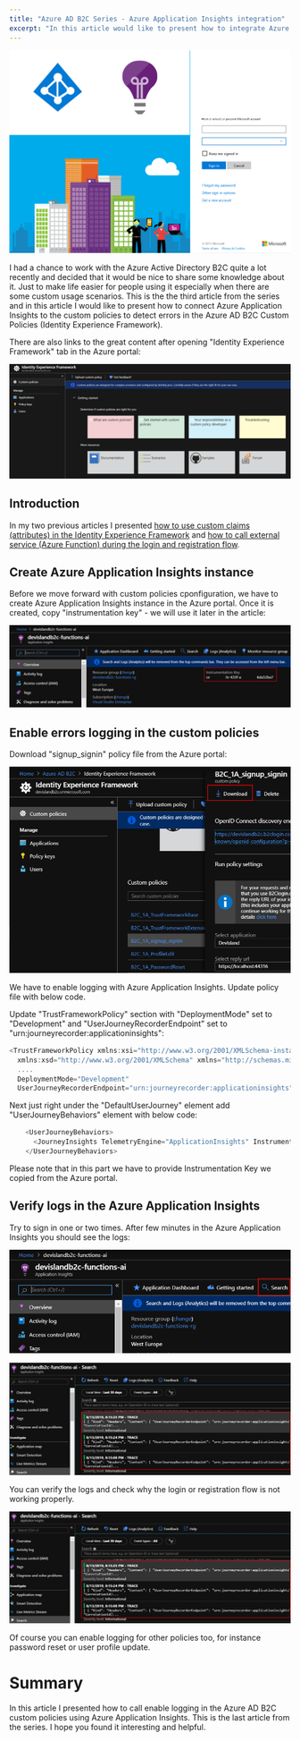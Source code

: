 ```yaml
---
title: "Azure AD B2C Series - Azure Application Insights integration"
excerpt: "In this article would like to present how to integrate Azure Application Insights with custom policies to discover errors."
---
```


<p align="center">
<img src="/images/devisland/article24/assets/B2cSeriesAzureAppInsights1.png?raw=true" alt="Azure AD B2C Series - Azure Application Insights integration"/>
</p>

I had a chance to work with the Azure Active Directory B2C quite a lot recently and decided that it would be nice to share some knowledge about it. Just to make life easier for people using it especially when there are some custom usage scenarios. This is the the third article from the series and in this article I would like to present how to connect Azure Application Insights to the custom policies to detect errors in the Azure AD B2C Custom Policies (Identity Experience Framework).

There are also links to the great content after opening "Identity Experience Framework" tab in the Azure portal:

<p align="center">
<img src="/images/devisland/article24/assets/B2cSeriesAzureAppInsights2.PNG?raw=true" alt="Image not found"/>
</p>


## Introduction

In my two previous articles I presented [how to use custom claims (attributes) in the Identity Experience Framework](https://daniel-krzyczkowski.github.io/Azure-AD-B2C-Series-Custom-Policies-With-Custom-Claims/) and [how to call external service (Azure Function) during the login and registration flow](https://daniel-krzyczkowski.github.io/Azure-AD-B2C-Series-External-Service-Call/).


## Create Azure Application Insights instance

Before we move forward with custom policies cponfiguration, we have to create Azure Application Insights instance in the Azure portal. Once it is created, copy "instrumentation key" - we will use it later in the article:

<p align="center">
<img src="/images/devisland/article24/assets/B2cSeriesAzureAppInsights3.PNG?raw=true" alt="Image not found"/>
</p>


## Enable errors logging in the custom policies

Download "signup_signin" policy file from the Azure portal:

<p align="center">
<img src="/images/devisland/article24/assets/B2cSeriesAzureAppInsights4.PNG?raw=true" alt="Image not found"/>
</p>

We have to enable logging with Azure Application Insights. Update policy file with below code.


Update "TrustFrameworkPolicy" section with "DeploymentMode" set to "Development" and "UserJourneyRecorderEndpoint" set to "urn:journeyrecorder:applicationinsights":

```csharp
<TrustFrameworkPolicy xmlns:xsi="http://www.w3.org/2001/XMLSchema-instance"
  xmlns:xsd="http://www.w3.org/2001/XMLSchema" xmlns="http://schemas.microsoft.com/online/cpim/schemas/2013/06"
  ....
  DeploymentMode="Development"
  UserJourneyRecorderEndpoint="urn:journeyrecorder:applicationinsights">
```

Next just right under the "DefaultUserJourney" element add "UserJourneyBehaviors" element with below code:

```csharp
    <UserJourneyBehaviors>
      <JourneyInsights TelemetryEngine="ApplicationInsights" InstrumentationKey="<<INSTRUMENTATION KEY>>" DeveloperMode="true" ClientEnabled="false" ServerEnabled="true" TelemetryVersion="1.0.0" />
    </UserJourneyBehaviors>
```

Please note that in this part we have to provide Instrumentation Key we copied from the Azure portal.

## Verify logs in the Azure Application Insights

Try to sign in one or two times. After few minutes in the Azure Application Insights you should see the logs:

<p align="center">
<img src="/images/devisland/article24/assets/B2cSeriesAzureAppInsights5.PNG?raw=true" alt="Image not found"/>
</p>

<p align="center">
<img src="/images/devisland/article24/assets/B2cSeriesAzureAppInsights6.PNG?raw=true" alt="Image not found"/>
</p>

You can verify the logs and check why the login or registration flow is not working properly.

<p align="center">
<img src="/images/devisland/article24/assets/B2cSeriesAzureAppInsights6.PNG?raw=true" alt="Image not found"/>
</p>

Of course you can enable logging for other policies too, for instance password reset or user profile update.


# Summary

In this article I presented how to call enable logging in the Azure AD B2C custom policies using Azure Application Insights. This is the last article from the series. I hope you found it interesting and helpful.